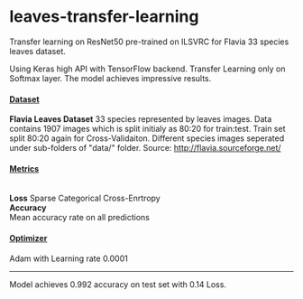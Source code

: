 # leaves-transfer-learning
Transfer learning on ResNet50 pre-trained on ILSVRC for Flavia 33 species leaves dataset.

Using Keras high API with
TensorFlow backend. Transfer Learning only on Softmax layer. 
The model achieves impressive results.



<u><h4>Dataset</h4></u>
<b>Flavia Leaves Dataset</b>
33 species represented by leaves images.
Data contains 1907 images which is split initialy
as 80:20 for train:test.
Train set split 80:20 again for
Cross-Validaiton.
Different species images seperated under sub-folders of "data/"
folder.
Source: http://flavia.sourceforge.net/



<u><h4>Metrics</h4></u><br>
<b>Loss</b>
Sparse Categorical Cross-Enrtropy<br>
<b>Accuracy</b><br>
Mean accuracy rate on all predictions
<br>
<u><h4>Optimizer</h4></u>
Adam with Learning rate 0.0001

<hr>
Model achieves 0.992 accuracy on test set with 0.14 Loss.








